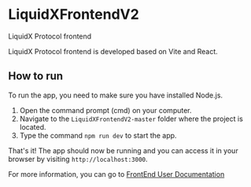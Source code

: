 # LiquidXFrontendV2
LiquidX Protocol frontend

LiquidX Protocol frontend is developed based on Vite and React.

## How to run
To run the app, you need to make sure you have installed Node.js.

1. Open the command prompt (cmd) on your computer.
2. Navigate to the `LiquidXFrontendV2-master` folder where the project is located.
3. Type the command `npm run dev` to start the app.

That's it! The app should now be running and you can access it in your browser by visiting `http://localhost:3000`.

For more information, you can go to [FrontEnd User Documentation]()
